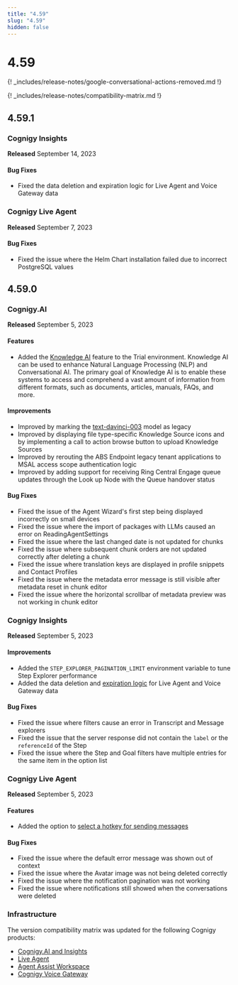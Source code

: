 ```yaml
---
title: "4.59"
slug: "4.59"
hidden: false
---
```


# 4.59

{! _includes/release-notes/google-conversational-actions-removed.md !}

{! _includes/release-notes/compatibility-matrix.md !}

## 4.59.1

### Cognigy Insights

**Released** September 14, 2023

#### Bug Fixes

- Fixed the data deletion and expiration logic for Live Agent and Voice Gateway data

### Cognigy Live Agent

**Released** September 7, 2023

#### Bug Fixes

- Fixed the issue where the Helm Chart installation failed due to incorrect PostgreSQL values

## 4.59.0

### Cognigy.AI

**Released** September 5, 2023

#### Features

- Added the [Knowledge AI](../ai/empower/knowledge-ai/overview.md) feature to the Trial environment. Knowledge AI can be used to enhance Natural Language Processing (NLP) and Conversational AI. The primary goal of Knowledge AI is to enable these systems to access and comprehend a vast amount of information from different formats, such as documents, articles, manuals, FAQs, and more.

#### Improvements

- Improved by marking the [text-davinci-003](../ai/empower/llms/model-support-by-feature.md) model as legacy
- Improved by displaying file type-specific Knowledge Source icons and by implementing a call to action browse button to upload Knowledge Sources
- Improved by rerouting the ABS Endpoint legacy tenant applications to MSAL access scope authentication logic
- Improved by adding support for receiving Ring Central Engage queue updates through the Look up Node with the Queue handover status

#### Bug Fixes

- Fixed the issue of the Agent Wizard's first step being displayed incorrectly on small devices
- Fixed the issue where the import of packages with LLMs  caused an error on ReadingAgentSettings
- Fixed the issue where the last changed date is not updated for chunks
- Fixed the issue where subsequent chunk orders are not updated correctly after deleting a chunk
- Fixed the issue where translation keys are displayed in profile snippets and Contact Profiles
- Fixed the issue where the metadata error message is still visible after metadata reset in chunk editor
- Fixed the issue where the horizontal scrollbar of metadata preview was not working in chunk editor

### Cognigy Insights

**Released** September 5, 2023

#### Improvements

- Added the `STEP_EXPLORER_PAGINATION_LIMIT` environment variable to tune Step Explorer performance
- Added the data deletion and [expiration logic](../insights/data-management/data-expiration.md) for Live Agent and Voice Gateway data

#### Bug Fixes

- Fixed the issue where filters cause an error in Transcript and Message explorers
- Fixed the issue that the server response did not contain the `label` or the `referenceId` of the Step
- Fixed the issue where the Step and Goal filters have multiple entries for the same item in the option list

### Cognigy Live Agent

**Released** September 5, 2023

#### Features

- Added the option to [select a hotkey for sending messages](../live-agent/profile-settings.md#hotkey-to-send-messages)

#### Bug Fixes

- Fixed the issue where the default error message was shown out of context
- Fixed the issue where the Avatar image was not being deleted correctly
- Fixed the issue where the notification pagination was not working
- Fixed the issue where notifications still showed when the conversations were deleted

### Infrastructure

The version compatibility matrix was updated for the following Cognigy products:

- [Cognigy.AI and Insights](../ai/installation/version-compatibility-matrix.md)
- [Live Agent](../live-agent/installation/deployment/version-compatibility-matrix.md)
- [Agent Assist Workspace](../ai-copilot/installation/version-compatibility-matrix.md)
- [Cognigy Voice Gateway](../voice-gateway/installation/version-compatibility-matrix.md)